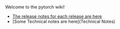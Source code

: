 Welcome to the pytorch wiki!

* [The release notes for each release are here](https://github.com/pytorch/pytorch/releases)
* [Some Technical notes are here](Technical Notes)